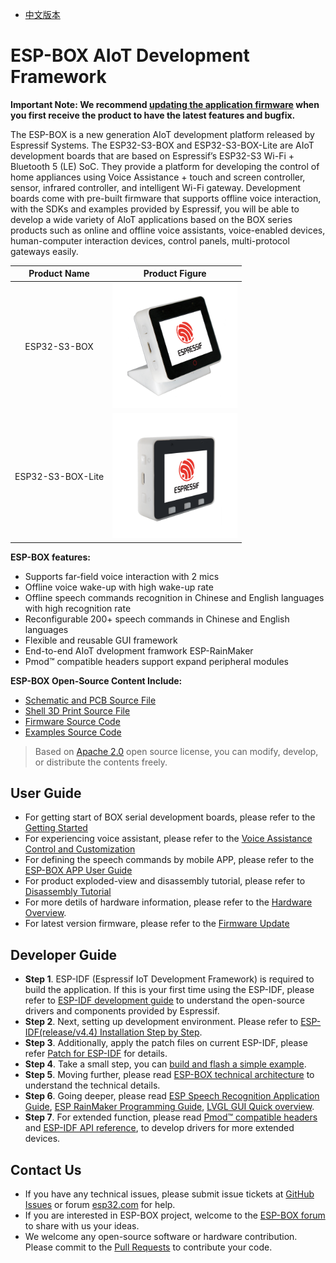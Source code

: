 * [中文版本](README_cn.md)

# ESP-BOX AIoT Development Framework

**Important Note: We recommend [updating the application firmware](./docs/firmware_update.md) when you first receive the product to have the latest features and bugfix.**

The ESP-BOX is a new generation AIoT development platform released by Espressif Systems. The ESP32-S3-BOX and ESP32-S3-BOX-Lite are AIoT development boards that are based on Espressif’s ESP32-S3 Wi-Fi + Bluetooth 5 (LE) SoC. They provide a platform for developing the control of home appliances using Voice Assistance + touch and screen controller, sensor, infrared controller, and intelligent Wi-Fi gateway. Development boards come with pre-built firmware that supports offline voice interaction, with the SDKs and examples provided by Espressif, you will be able to develop a wide variety of AIoT applications based on the BOX series products such as online and offline voice assistants, voice-enabled devices, human-computer interaction devices, control panels, multi-protocol gateways easily. 

| Product Name |        Product Figure       |
| :-----: | :---------------------: |
| ESP32-S3-BOX<br> | [<img src="docs/_static/esp32_s3_box.png" width="200px" href="docs/esp32-s3-box/hardware_overview_for_box_cn.md"/>](docs/esp32_s3_box/hardware_overview_for_box_cn.md) |
| ESP32-S3-BOX-Lite<br> | [<img src="docs/_static/esp32_s3_box_lite.png" width="200px" />](docs/esp32_s3_box_lite/hardware_overview_for_lite_cn.md) |

**ESP-BOX features:**

* Supports far-field voice interaction with 2 mics
* Offline voice wake-up with high wake-up rate
* Offline speech commands recognition in Chinese and English languages with high recognition rate
* Reconfigurable 200+ speech commands in Chinese and English languages
* Flexible and reusable GUI framework
* End-to-end AIoT dvelopment framwork ESP-RainMaker
* Pmod™ compatible headers support expand peripheral modules

**ESP-BOX Open-Source Content Include:**

* [Schematic and PCB Source File](./hardware)
* [Shell 3D Print Source File](./hardware)
* [Firmware Source Code](./examples/factory_demo)
* [Examples Source Code](./examples)

> Based on [Apache 2.0](https://github.com/espressif/esp-box/blob/master/LICENSE) open source license, you can modify, develop, or distribute the contents freely. 

## User Guide

* For getting start of BOX serial development boards, please refer to the [Getting Started](./docs/getting_started.md)
* For experiencing voice assistant, please refer to the [Voice Assistance Control and Customization](./docs/getting_started.md#offline-voice-assistant-with-your-device)
* For defining the speech commands by mobile APP, please refer to the [ESP-BOX APP User Guide](./docs/getting_started.md#voice-command-customization)
* For product exploded-view and disassembly tutorial, please refer to [Disassembly Tutorial](docs/disassembly_tutorial.md)
* For more detils of hardware information, please refer to the [Hardware Overview](./docs/hardware_overview).
* For latest version firmware, please refer to the [Firmware Update](./docs/firmware_update.md)

## Developer Guide

* **Step 1**. ESP-IDF (Espressif IoT Development Framework) is required to build the application. If this is your first time using the ESP-IDF, please refer to [ESP-IDF development guide](https://docs.espressif.com/projects/esp-idf/en/release-v4.4/esp32s3/index.html) to understand the open-source drivers and components provided by Espressif.
* **Step 2**. Next, setting up development environment. Please refer to [ESP-IDF(release/v4.4) Installation Step by Step](https://docs.espressif.com/projects/esp-idf/en/release-v4.4/esp32s3/get-started/index.html#installation-step-by-step).
* **Step 3**. Additionally, apply the patch files on current ESP-IDF, please refer [Patch for ESP-IDF](./idf_patch) for details.
* **Step 4**. Take a small step, you can [build and flash a simple example](./examples/image_display).
* **Step 5**. Moving further, please read [ESP-BOX technical architecture](./docs/technical_architecture.md) to understand the technical details.
* **Step 6**. Going deeper, please read [ESP Speech Recognition Application Guide](https://github.com/espressif/esp-sr), [ESP RainMaker Programming Guide](https://docs.espressif.com/projects/esp-rainmaker/en/latest/), [LVGL GUI Quick overview](https://docs.lvgl.io/8.1/get-started/index.html).
* **Step 7**. For extended function, please read [Pmod™ compatible headers](./docs/hardware_overview) and [ESP-IDF API reference](https://docs.espressif.com/projects/esp-idf/en/v4.4/esp32s3/api-reference/index.html), to develop drivers for more extended devices.

## Contact Us

* If you have any technical issues, please submit issue tickets at [GitHub Issues](https://github.com/espressif/esp-box/issues) or forum [esp32.com](https://esp32.com/) for help.
* If you are interested in ESP-BOX project, welcome to the [ESP-BOX forum](https://esp32.com/viewforum.php?f=44) to share with us your ideas.
* We welcome any open-source software or hardware contribution. Please commit to the [Pull Requests](https://github.com/espressif/esp-box/pulls) to contribute your code.